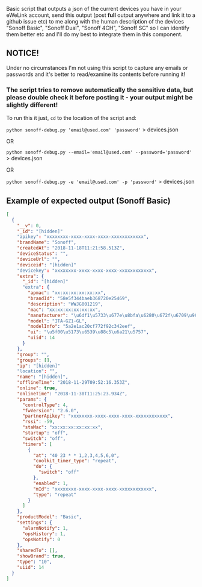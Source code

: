Basic script that outputs a json of the current devices you have in your eWeLink account, send this output (post **full** output anywhere and link it to a github issue etc) to me along with the human description of the devices "Sonoff Basic", "Sonoff Dual", "Sonoff 4CH", "Sonoff SC" so I can identify them better etc and I'll do my best to integrate them in this component.

## NOTICE!

Under no circumstances I'm not using this script to capture any emails or passwords and it's better to read/examine its contents before running it! 

### The script tries to remove automatically the sensitive data, but please double check it before posting it - your output might be slightly different!

To run this it just, `cd` to the location of the script and:

`python sonoff-debug.py 'email@used.com' 'password'` > devices.json 

OR

`python sonoff-debug.py --email='email@used.com' --password='password'` > devices.json 

OR

`python sonoff-debug.py -e 'email@used.com' -p 'password'` > devices.json 

## Example of expected output (Sonoff Basic)

```json
[
  {
    "__v": 0, 
    "_id": "[hidden]" 
    "apikey": "xxxxxxxx-xxxx-xxxx-xxxx-xxxxxxxxxxxx", 
    "brandName": "Sonoff", 
    "createdAt": "2018-11-18T11:21:58.513Z", 
    "deviceStatus": "", 
    "deviceUrl": "", 
    "deviceid": "[hidden]" 
    "devicekey": "xxxxxxxx-xxxx-xxxx-xxxx-xxxxxxxxxxxx", 
    "extra": {
      "_id": "[hidden]" 
      "extra": {
        "apmac": "xx:xx:xx:xx:xx:xx", 
        "brandId": "58e5f344baeb368720e25469", 
        "description": "WWJG001219", 
        "mac": "xx:xx:xx:xx:xx:xx", 
        "manufacturer": "\u6df1\u5733\u677e\u8bfa\u6280\u672f\u6709\u9650\u516c\u53f8", 
        "model": "ITA-GZ1-GL", 
        "modelInfo": "5a2e1ac20cf772f92c342eef", 
        "ui": "\u5f00\u5173\u6539\u88c5\u6a21\u5757", 
        "uiid": 14
      }
    }, 
    "group": "", 
    "groups": [], 
    "ip": "[hidden]" 
    "location": "", 
    "name": "[hidden]", 
    "offlineTime": "2018-11-29T09:52:16.353Z", 
    "online": true, 
    "onlineTime": "2018-11-30T11:25:23.934Z", 
    "params": {
      "controlType": 4, 
      "fwVersion": "2.6.0", 
      "partnerApikey": "xxxxxxxx-xxxx-xxxx-xxxx-xxxxxxxxxxxx", 
      "rssi": -59, 
      "staMac": "xx:xx:xx:xx:xx:xx", 
      "startup": "off", 
      "switch": "off", 
      "timers": [
        {
          "at": "40 23 * * 1,2,3,4,5,6,0", 
          "coolkit_timer_type": "repeat", 
          "do": {
            "switch": "off"
          }, 
          "enabled": 1, 
          "mId": "xxxxxxxx-xxxx-xxxx-xxxx-xxxxxxxxxxxx", 
          "type": "repeat"
        }
      ]
    }, 
    "productModel": "Basic", 
    "settings": {
      "alarmNotify": 1, 
      "opsHistory": 1, 
      "opsNotify": 0
    }, 
    "sharedTo": [], 
    "showBrand": true, 
    "type": "10", 
    "uiid": 14
  }
]
```

